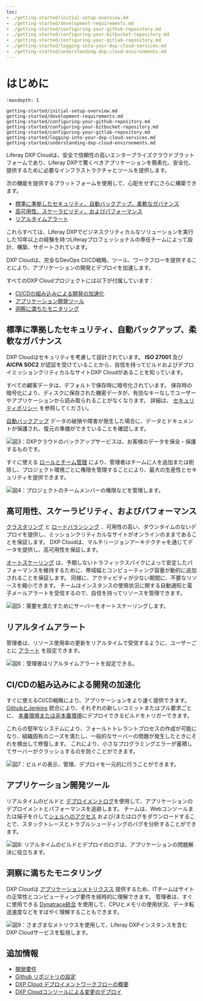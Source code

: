 ```yaml
---
toc:
- ./getting-started/initial-setup-overview.md
- ./getting-started/development-requirements.md
- ./getting-started/configuring-your-github-repository.md
- ./getting-started/configuring-your-bitbucket-repository.md
- ./getting-started/configuring-your-gitlab-repository.md
- ./getting-started/logging-into-your-dxp-cloud-services.md
- ./getting-started/understanding-dxp-cloud-environments.md
---
```

# はじめに

```{toctree}
:maxdepth: 1

getting-started/initial-setup-overview.md
getting-started/development-requirements.md
getting-started/configuring-your-github-repository.md
getting-started/configuring-your-bitbucket-repository.md
getting-started/configuring-your-gitlab-repository.md
getting-started/logging-into-your-dxp-cloud-services.md
getting-started/understanding-dxp-cloud-environments.md
```

Liferay DXP Cloudは、安全で信頼性の高いエンタープライズクラウドプラットフォームであり、Liferay DXPで驚くべきアプリケーションを簡素化、安全化、提供するために必要なインフラストラクチャとツールを提供します。

次の機能を提供するプラットフォームを使用して、心配をせずにさらに構築できます。

* [標準に準拠したセキュリティ、自動バックアップ、柔軟なガバナンス](#standards-compliant-security-automated-backups-and-flexible-governance)
* [高可用性、スケーラビリティ、およびパフォーマンス](#high-availability-scalability-and-performance)
* [リアルタイムアラート](#real-time-alerts)

これらすべては、Liferay DXPでビジネスクリティカルなソリューションを実行した10年以上の経験を持つLiferayプロフェッショナルの専任チームによって設計、構築、サポートされています。

DXP Cloudは、完全なDevOps CI/CD戦略、ツール、ワークフローを提供することにより、アプリケーションの開発とデプロイを加速します。

すべてのDXP Cloudプロジェクトには以下が付属しています：

* [CI/CDの組み込みによる開発の加速化](#accelerated-development-with-built-in-ci-cd)
* [アプリケーション開発ツール](#application-development-tools)
* [洞察に満ちたモニタリング](#insightful-monitoring)

## 標準に準拠したセキュリティ、自動バックアップ、柔軟なガバナンス

DXP Cloudはセキュリティを考慮して設計されています。 **ISO 27001** 及び **AICPA SOC2** が認証を受けていることから、自信を持ってビルドおよびデプロイミッションクリティカルなサイトDXP Cloudがあることを知っています。

すべての顧客データは、デフォルトで保存時に暗号化されています。 保存時の暗号化により、ディスクに保存された機密データが、有効なキーなしでユーザーやアプリケーションから読み取られることがなくなります。 詳細は、 [セキュリティポリシー](https://www.liferay.com/documents/10182/3292406/Liferay+DXP+Cloud+Data+Security+and+Protection.pdf/78ce7065-9787-1fb2-9c7b-6d7c13f4a3e6?t=1564674972483) を参照してください。

[自動バックアップ](./platform-services/backup-service/backup-service-overview.md) データの破損や障害が発生した場合に、データとドキュメントが保護され、復元の準備ができていることを確認します。

![図3：DXPクラウドのバックアップサービスは、お客様のデータを保全・保護するものです。](./getting-started/images/01.png)

すぐに使える [ロールとチーム管理](./manage-and-optimize/environment-teams-and-roles.md) により、管理者はチームに人を追加または削除し、プロジェクト環境ごとに権限を管理することにより、最大の生産性とセキュリティを提供できます。

![図4：プロジェクトのチームメンバーの権限などを管理します。](./getting-started/images/02.png)

## 高可用性、スケーラビリティ、およびパフォーマンス

[クラスタリング](./using-the-liferay-dxp-service/setting-up-clustering-in-dxp-cloud.md) と [ロードバランシング](./infrastructure-and-operations/networking/load-balancer.md) 、可用性の高い、ダウンタイムのないデプロイを提供し、ミッションクリティカルなサイトがオンラインのままであることを保証します。 DXP Cloudは、マルチリージョンアーキテクチャを通じてデータを提供し、高可用性を保証します。

[オートスケーリング](./manage-and-optimize/auto-scaling.md) は、予期しないトラフィックスパイクによって安定したパフォーマンスを維持するために、帯域幅とコンピューティング容量が動的に追加されることを保証します。 同様に、アクティビティが少ない期間に、不要なリソースを縮小できます。 チームはインスタンスの使用状況に関する自動通知と電子メールアラートを受信するので、自信を持ってリソースを管理できます。

![図5：需要を満たすためにサーバーをオートスケーリングします。](./getting-started/images/03.png)

## リアルタイムアラート

管理者は、リソース使用率の更新をリアルタイムで受信するように、ユーザーごとに [アラート](./manage-and-optimize/real-time-alerts.md) を設定できます。

![図6：管理者はリアルタイムアラートを設定できる。](./getting-started/images/04.png)

## CI/CDの組み込みによる開発の加速化

すぐに使えるCI/CD戦略により、アプリケーションをより速く提供できます。 [GithubとJenkins](./platform-services/continuous-integration.md) 統合により、それぞれの新しいコミットまたはプル要求ごとに、 [本番環境または非本番環境](./getting-started/understanding-dxp-cloud-environments.md)にデプロイできるビルドをトリガーできます。

これらの堅牢なシステムにより、フォールトトレラントプロセスの作成が可能になり、組織固有のニーズを満たし、一般的なサーバーの問題が発生したときにそれを検出して修復します。 これにより、小さなプログラミングエラーが蓄積してサーバーがクラッシュするのを防ぐことができます。

![図7：ビルドの表示、管理、デプロイを一元的に行うことができます。](./getting-started/images/05.png)

## アプリケーション開発ツール

リアルタイムのビルドと [デプロイメントログ](./troubleshooting/reading-dxp-cloud-service-logs.md)を使用して、アプリケーションのデプロイメントとパフォーマンスを追跡します。 チームは、Webコンソールまたは端子を介して[シェルへのアクセス](./troubleshooting/shell-access.md) および/またはログをダウンロードすることで、スタックトレースとトラブルシューティングのバグを分析することができます。

![図8: リアルタイムのビルドとデプロイのログは、アプリケーションの問題解決に役立ちます。](./getting-started/images/06.png)

## 洞察に満ちたモニタリング

DXP Cloudは [アプリケーションメトリクスス](./manage-and-optimize/application-metrics.md) 提供するため、ITチームはサイトの正常性とコンピューティング要件を経時的に理解できます。 管理者は、すぐに使用できる [Dynatrace統合](./manage-and-optimize/application-metrics.md#advanced-application-metrics-on-production) を使用して、CPUとメモリの使用状況、データ転送速度などをすばやく理解することもできます。

![図9：さまざまなメトリクスを使用して、Liferay DXPインスタンスを含むDXP Cloudサービスを監視します。](./getting-started/images/07.png)

## 追加情報

* [開発要件](./getting-started/development-requirements.md)
* [Github リポジトリの設定](./getting-started/configuring-your-github-repository.md)
* [DXP Cloud デプロイメントワークフローの概要](./build-and-deploy/overview-of-the-dxp-cloud-deployment-workflow.md)
* [DXP Cloudコンソールによる変更のデプロイ](./build-and-deploy/deploying-changes-via-the-dxp-cloud-console.md)
